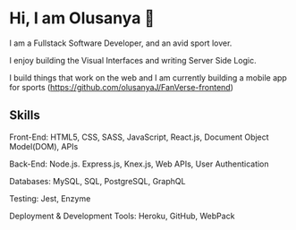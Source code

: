 # Hi, I am Olusanya 👋

I am a Fullstack Software Developer, and an avid sport lover. 

I enjoy building the Visual Interfaces and writing Server Side Logic. 

I build things that work on the web and I am currently building a mobile app for sports (https://github.com/olusanyaJ/FanVerse-frontend)

## Skills

Front-End: HTML5, CSS, SASS, JavaScript, React.js, Document Object Model(DOM), APIs

Back-End: Node.js. Express.js, Knex.js, Web APIs, User Authentication

Databases: MySQL, SQL, PostgreSQL, GraphQL

Testing: Jest, Enzyme

Deployment & Development Tools:
Heroku, GitHub, WebPack

